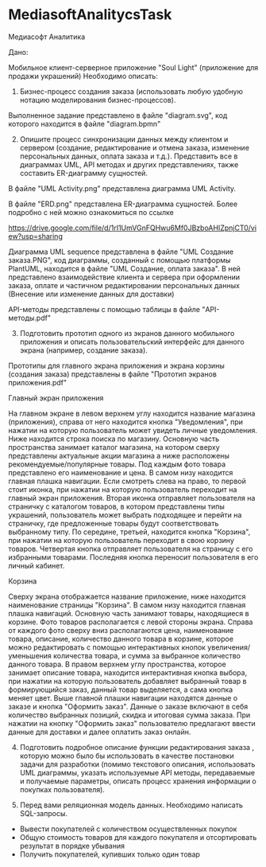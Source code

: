 # MediasoftAnalitycsTask
Медиасофт Аналитика

Дано:

Мобильное клиент-серверное приложение "Soul Light" (приложение для продажи украшений)
Необходимо описать:
1. Бизнес-процесс создания заказа (использовать любую удобную нотацию моделирования бизнес-процессов).

Выполненное задание представлено в файле "diagram.svg", код которого находится в файле "diagram.bpmn"

2. Опишите процесс синхронизации данных между клиентом и сервером (создание, редактирование и отмена заказа, изменение персональных данных, оплата заказа и т.д.). Представить все в диаграммах UML, API методах и других представлениях, также составить ER-диаграмму сущностей.

В файле "UML Activity.png" представлена диаграмма UML Activity.

В файле "ERD.png" представлена ER-диаграмма сущностей. Более подробно с ней можно ознакомиться по ссылке 

https://drive.google.com/file/d/1rI1UmVGnFQHwu6Mf0JBzboAHIZpnjCT0/view?usp=sharing

Диаграмма UML sequence представлена в файле "UML Создание заказа.PNG", код диаграммы, созданный с помощью платформы PlantUML, находится в файле "UML Создание, оплата заказа". В ней представлено взаимодействие клиента и сервера при оформлении заказа, оплате и частичном редактировании персональных данных (Внесение или изменение данных для доставки) 

API-методы представлены с помощью таблицы в файле "API-методы.pdf"


3. Подготовить прототип одного из экранов данного мобильного приложения и описать пользовательский интерфейс для данного экрана (например, создание заказа).

Прототипы для главного экрана приложения и экрана корзины (создания заказа) представлены в файле "Прототип экранов приложения.pdf"

Главный экран приложения

На главном экране в левом верхнем углу находится название магазина (приложения), справа от него находится кнопка "Уведомления", при нажатии на которую пользователь может увидеть личные уведомления. Ниже находится строка поиска по магазину. Основную часть пространства занимает каталог магазина, на котором сверху представлены актуальные акции магазина а ниже расположены рекомендуемые/популярные товары. Под каждым фото товара представлено его наименование и цена. В самом низу находится главная плашка навигации. Если смотреть слева на право, то первой стоит иконка, при нажатии на которую пользователь переходит на главный экран приложения. Вторая иконка отправляет пользователя на страничку с каталогом товаров, в котором представлены типы украшений, пользователь может выбрать подходящее и перейти на страничку, где предложенные товары будут соответствовать выбранному типу. По середине, третьей, находится кнопка "Корзина", при нажатии на которую пользователь переходит в свою корзину товаров. Четвертая кнопка отправляет пользователя на страницу с его избранными товарами. Последняя кнопка переносит пользователя в его личный кабинет.

Корзина

Сверху экрана отображается название приложение, ниже находится наименование страницы "Корзина". В самом низу находится главная плашка навигаций. Основную часть занимают товары, находящиеся в корзине. Фото товаров располагается с левой стороны экрана. Справа от каждого фото сверху вниз располагаются цена, наименование товара, описание, количество данного товара в корзине, которое можно редактировать с помощью интерактивных кнопок увеличения/уменьшения количества товара, и сумма за выбранное количество данного товара. В правом верхнем углу пространства, которое занимает описание товара, находится интерактивная кнопка выбора, при нажатии на которую пользователь добавляет выбранный товар в формирующийся заказ, данный товар выделяется, а сама кнопка меняет цвет. Выше главной плашки навигации находятся данные о заказе и кнопка "Оформить заказ". Данные о заказе включают в себя количество выбранных позиций, скидка и итоговая сумма заказа. При нажатии на кнопку "Оформить заказ" пользователю предлагают ввести данные для доставки и далее оплатить заказ онлайн.

4. Подготовить подробное описание функции редактирования заказа , которую можно было бы использовать в качестве постановки задачи для разработки (помимо текстового описания, использовать UML диаграммы, указать используемые API методы, передаваемые и получаемые параметры, описать процесс хранения информации о покупках пользователя). 

5. Перед вами реляционная модель данных. Необходимо написать SQL-запросы.

- Вывести покупателей с количеством осуществленных покупок
- Общую стоимость товаров для каждого покупателя и отсортировать результат в порядке убывания
- Получить покупателей, купивших только один товар
